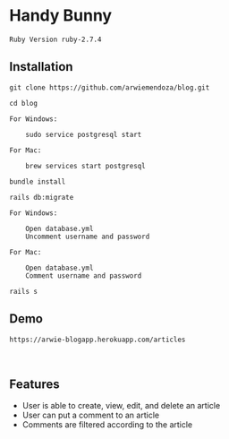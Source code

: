 # Handy Bunny

    Ruby Version ruby-2.7.4

## Installation

```
git clone https://github.com/arwiemendoza/blog.git
```

```
cd blog
```

```
For Windows:

    sudo service postgresql start
```

```
For Mac:

    brew services start postgresql
```

```
bundle install
```

```
rails db:migrate
```

```
For Windows:

    Open database.yml
    Uncomment username and password
```

```
For Mac:

    Open database.yml
    Comment username and password
```

```
rails s
```

## Demo

    https://arwie-blogapp.herokuapp.com/articles

<br/>

## Features

-   User is able to create, view, edit, and delete an article
-   User can put a comment to an article
-   Comments are filtered according to the article
